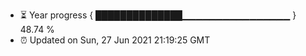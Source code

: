 - ⏳ Year progress { ██████████████▁▁▁▁▁▁▁▁▁▁▁▁▁▁▁▁ } 48.74 %
- ⏰ Updated on Sun, 27 Jun 2021 21:19:25 GMT

